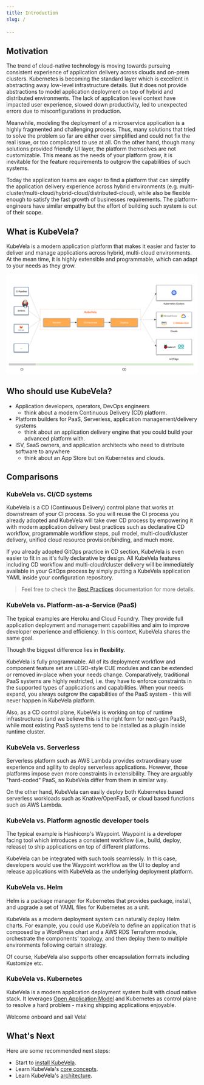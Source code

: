 ```yaml
---
title: Introduction
slug: /

---
```


## Motivation

The trend of cloud-native technology is moving towards pursuing consistent experience of application delivery across clouds and on-prem clusters. Kubernetes is becoming the standard layer which is excellent in abstracting away low-level infrastructure details. But it does not provide abstractions to model application deployment on top of hybrid and distributed environments. The lack of application level context have impacted user experience, slowed down productivity, led to unexpected errors due to misconfigurations in production.

Meanwhile, modeling the deployment of a microservice application is a highly fragmented and challenging process. Thus, many solutions that tried to solve the problem so far are either over simplified and could not fix the real issue, or too complicated to use at all. On the other hand, though many solutions provided friendly UI layer, the platform themselves are not customizable. This means as the needs of your platform grow, it is inevitable for the feature requirements to outgrow the capabilities of such systems.

Today the application teams are eager to find a platform that can simplify the application delivery experience across hybrid environments (e.g. multi-cluster/multi-cloud/hybrid-cloud/distributed-cloud), while also be flexible enough to satisfy the fast growth of businesses requirements. The platform-engineers have similar empathy but the effort of building such system is out of their scope.


## What is KubeVela?

KubeVela is a modern application platform that makes it easier and faster to deliver and manage applications across hybrid, multi-cloud environments. At the mean time, it is highly extensible and programmable, which can adapt to your needs as they grow. 

![](../resources/what-is-kubevela.png)


## Who should use KubeVela?

- Application developers, operators, DevOps engineers
	- think about a modern Continuous Delivery (CD) platform.
- Platform builders for PaaS, Serverless, application management/delivery systems
	- think about an application delivery engine that you could build your advanced platform with.
- ISV, SaaS owners, and application architects who need to distribute software to anywhere
	- think about an App Store but on Kubernetes and clouds.

## Comparisons

### KubeVela vs. CI/CD systems

KubeVela is a CD (Continuous Delivery) control plane that works at downstream of your CI process. So you will reuse the CI process you already adopted and KubeVela will take over CD process by empowering it with modern application delivery best practices such as declarative CD workflow, programmable workflow steps, pull model, multi-cloud/cluster delivery, unified cloud resource provision/binding, and much more. 

If you already adopted GitOps practice in CD section, KubeVela is even easier to fit in as it's fully declarative by design. All KubeVela features including CD workflow and multi-cloud/cluster delivery will be immediately available in your GitOps process by simply putting a KubeVela application YAML inside your configuration repository.

> Feel free to check the [Best Practices](https://kubevela.io/docs/case-studies/jenkins-cicd) documentation for more details. 

### KubeVela vs. Platform-as-a-Service (PaaS) 

The typical examples are Heroku and Cloud Foundry. They provide full application deployment and management capabilities and aim to improve developer experience and efficiency. In this context, KubeVela shares the same goal.

Though the biggest difference lies in **flexibility**.

KubeVela is fully programmable. All of its deployment workflow and component feature set are LEGO-style CUE modules and can be extended or removed in-place when your needs change. Comparatively, traditional PaaS systems are highly restricted, i.e. they have to enforce constraints in the supported types of applications and capabilities. When your needs expand, you always outgrow the capabilities of the PaaS system - this will never happen in KubeVela platform.

Also, as a CD control plane, KubeVela is working on top of runtime infrastructures (and we believe this is the right form for next-gen PaaS), while most existing PaaS systems tend to be installed as a plugin inside runtime cluster.

### KubeVela vs. Serverless  

Serverless platform such as AWS Lambda provides extraordinary user experience and agility to deploy serverless applications. However, those platforms impose even more constraints in extensibility. They are arguably "hard-coded" PaaS, so KubeVela differ from them in similar way.

On the other hand, KubeVela can easily deploy both Kubernetes based serverless workloads such as Knative/OpenFaaS, or cloud based functions such as AWS Lambda.

### KubeVela vs. Platform agnostic developer tools

The typical example is Hashicorp's Waypoint. Waypoint is a developer facing tool which introduces a consistent workflow (i.e., build, deploy, release) to ship applications on top of different platforms.

KubeVela can be integrated with such tools seamlessly. In this case, developers would use the Waypoint workflow as the UI to deploy and release applications with KubeVela as the underlying deployment platform.

### KubeVela vs. Helm 

Helm is a package manager for Kubernetes that provides package, install, and upgrade a set of YAML files for Kubernetes as a unit. 

KubeVela as a modern deployment system can naturally deploy Helm charts. For example, you could use KubeVela to define an application that is composed by a WordPress chart and a AWS RDS Terraform module, orchestrate the components' topology, and then deploy them to multiple environments following certain strategy.

Of course, KubeVela also supports other encapsulation formats including Kustomize etc.

### KubeVela vs. Kubernetes

KubeVela is a modern application deployment system built with cloud native stack. It leverages [Open Application Model](https://github.com/oam-dev/spec) and Kubernetes as control plane to resolve a hard problem - making shipping applications enjoyable.

Welcome onboard and sail Vela!


## What's Next

Here are some recommended next steps:

- Start to [install KubeVela](./install).
- Learn KubeVela's [core concepts](./core-concepts/application).
- Learn KubeVela's [architecture](./core-concepts/architecture).

